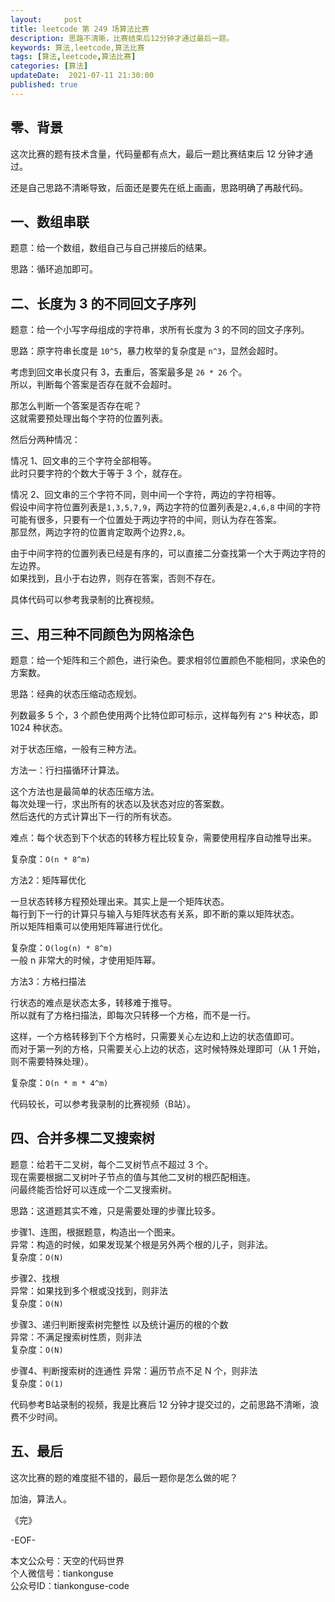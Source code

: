 ```yaml
---   
layout:     post  
title: leetcode 第 249 场算法比赛  
description: 思路不清晰，比赛结束后12分钟才通过最后一题。   
keywords: 算法,leetcode,算法比赛  
tags: [算法,leetcode,算法比赛]    
categories: [算法]  
updateDate:  2021-07-11 21:30:00  
published: true  
---  
```



## 零、背景  


这次比赛的题有技术含量，代码量都有点大，最后一题比赛结束后 12 分钟才通过。  


还是自己思路不清晰导致，后面还是要先在纸上画画，思路明确了再敲代码。  


## 一、数组串联  


题意：给一个数组，数组自己与自己拼接后的结果。  


思路：循环追加即可。  



## 二、长度为 3 的不同回文子序列  


题意：给一个小写字母组成的字符串，求所有长度为 3 的不同的回文子序列。  


思路：原字符串长度是 `10^5`，暴力枚举的复杂度是 `n^3`，显然会超时。  


考虑到回文串长度只有 3，去重后，答案最多是 `26 * 26` 个。  
所以，判断每个答案是否存在就不会超时。  


那怎么判断一个答案是否存在呢？  
这就需要预处理出每个字符的位置列表。  


然后分两种情况：  


情况 1、回文串的三个字符全部相等。  
此时只要字符的个数大于等于 3 个，就存在。  


情况 2、回文串的三个字符不同，则中间一个字符，两边的字符相等。  
假设中间字符位置列表是`1,3,5,7,9`，两边字符的位置列表是`2,4,6,8`
中间的字符可能有很多，只要有一个位置处于两边字符的中间，则认为存在答案。  
那显然，两边字符的位置肯定取两个边界`2,8`。  


由于中间字符的位置列表已经是有序的，可以直接二分查找第一个大于两边字符的左边界。  
如果找到，且小于右边界，则存在答案，否则不存在。  


具体代码可以参考我录制的比赛视频。  


## 三、用三种不同颜色为网格涂色


题意：给一个矩阵和三个颜色，进行染色。要求相邻位置颜色不能相同，求染色的方案数。  


思路：经典的状态压缩动态规划。 


列数最多 5 个，3 个颜色使用两个比特位即可标示，这样每列有 `2^5` 种状态，即 1024 种状态。  


对于状态压缩，一般有三种方法。  


方法一：行扫描循环计算法。  


这个方法也是最简单的状态压缩方法。  
每次处理一行，求出所有的状态以及状态对应的答案数。  
然后迭代的方式计算出下一行的所有状态。  


难点：每个状态到下个状态的转移方程比较复杂，需要使用程序自动推导出来。  


复杂度：`O(n * 8^m)`  


方法2：矩阵幂优化  


一旦状态转移方程预处理出来。其实上是一个矩阵状态。  
每行到下一行的计算只与输入与矩阵状态有关系，即不断的乘以矩阵状态。  
所以矩阵相乘可以使用矩阵幂进行优化。  


复杂度：`O(log(n) * 8^m)`  
一般 n 非常大的时候，才使用矩阵幂。  


方法3：方格扫描法  

行状态的难点是状态太多，转移难于推导。  
所以就有了方格扫描法，即每次只转移一个方格，而不是一行。  


这样，一个方格转移到下个方格时，只需要关心左边和上边的状态值即可。  
而对于第一列的方格，只需要关心上边的状态，这时候特殊处理即可（从 1 开始，则不需要特殊处理）。  


复杂度：`O(n * m * 4^m)`  



代码较长，可以参考我录制的比赛视频（B站）。  


## 四、合并多棵二叉搜索树  


题意：给若干二叉树，每个二叉树节点不超过 3 个。  
现在需要根据二叉树叶子节点的值与其他二叉树的根匹配相连。  
问最终能否恰好可以连成一个二叉搜索树。  


思路：这道题其实不难，只是需要处理的步骤比较多。  


步骤1、连图，根据题意，构造出一个图来。  
异常：构造的时候，如果发现某个根是另外两个根的儿子，则非法。  
复杂度：`O(N)`  


步骤2、找根  
异常：如果找到多个根或没找到，则非法  
复杂度：`O(N)`   


步骤3、递归判断搜索树完整性 以及统计遍历的根的个数  
异常：不满足搜索树性质，则非法  
复杂度：`O(N)`  


步骤4、判断搜索树的连通性
异常：遍历节点不足 N 个，则非法  
复杂度：`O(1)`  



代码参考B站录制的视频，我是比赛后 12 分钟才提交过的，之前思路不清晰，浪费不少时间。  




## 五、最后  


这次比赛的题的难度挺不错的，最后一题你是怎么做的呢？  



加油，算法人。  


《完》  


-EOF-  



本文公众号：天空的代码世界  
个人微信号：tiankonguse  
公众号ID：tiankonguse-code  
  


